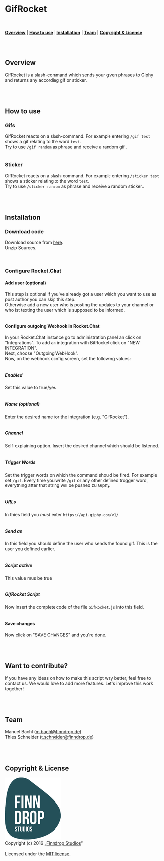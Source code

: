 # GifRocket
<br />
<p>
<b><a href="#overview">Overview</a></b>
|
<b><a href="#usage">How to use</a></b>
|
<b><a href="#installation">Installation</a></b>
|
<b><a href="#team">Team</a></b>
|
<b><a href="#license">Copyright & License</a></b>
</p>
<br /><br />


## Overview <a name="overview"></a>
GifRocket is a slash-command which sends your given phrases to Giphy and returns any according gif or sticker.
<br /><br /><br /><br />

## How to use <a name="usage"></a>

### Gifs
GifRocket reacts on a slash-command. For example entering `/gif test` shows a gif relating to the word `test`.<br />
Try to use `/gif random` as phrase and receive a random gif..
<br /><br />

### Sticker
GifRocket reacts on a slash-command. For example entering `/sticker test` shows a sticker relating to the word `test`.<br />
Try to use `/sticker random` as phrase and receive a random sticker..
<br /><br /><br /><br />

## Installation <a name="installation"></a>

### Download code
Download source from [here][source].<br />
Unzip Sources.
<br /><br /><br />

### Configure Rocket.Chat

#### Add user (optional)
This step is optional if you've already got a user which you want to use as post author you can skip this step.<br />
Otherwise add a new user who is posting the updates to your channel or who ist texting the user which is supposed to be informed.
<br /><br />

#### Configure outgoing Webhook in Rocket.Chat
In your Rocket.Chat instance go to administration panel an click on "Integrations". To add an integration with BitRocket click on "NEW INTEGRATION".<br />
Next, choose "Outgoing WebHook".
<br />
Now, on the webhook config screen, set the following values:
<br /><br />

##### Enabled
Set this value to true/yes
<br /><br />

##### Name (optional)
Enter the desired name for the integration (e.g. "GifRocket").
<br /><br />

##### Channel
Self-explaining option. Insert the desired channel which should be listened.
<br /><br />

##### Trigger Words
Set the trigger words on which the command should be fired. For example set `/gif`. Every time you write `/gif` or any other defined trogger word, everything after that string will be pushed zu Giphy.
<br /><br />

##### URLs
In thies field you *must* enter `https://api.giphy.com/v1/`
<br /><br />

##### Send as
In this field you should define the user who sends the found gif. This is the user you defined earlier.
<br /><br />

##### Script active
This value mus be true
<br /><br />

##### GifRocket Script
Now insert the complete code of the file `GifRocket.js` into this field.
<br /><br />

#### Save changes
Now click on "SAVE CHANGES" and you're done.
<br /><br /><br /><br />

## Want to contribute? <a name="contribute"></a>
If you have any ideas on how to make this script way better, feel free to contact us. We would love to add more features. Let's improve this work together!
<br /><br /><br /><br />

## Team <a name="team"></a>
Manuel Bachl (<m.bachl@finndrop.de>)<br />
Thies Schneider (<t.schneider@finndrop.de>)
<br /><br /><br /><br />

## Copyright & License <a name="license"></a>
![Finndrop Studios][finndroplogo]
<br />
Copyright (c) 2016 „[Finndrop Studios][finndrop]“
<br /><br />
Licensed under the [MIT license][license].

<!-- links -->
[rocketchat]: https://rocket.chat/ "Rocket.Chat"
[source]: https://git.finndrop-office.de/plugins/servlet/archive/projects/FDS/repos/gifrocket?at=refs%2Fheads%2Fmaster "Download GifRocket"
[finndrop]: https://www.finndrop.de "Finndrop Studios"
[license]: license/LICENSE-MIT.txt "MIT License"

<!-- images -->
[finndroplogo]: images/finndroplogo.png "Finndrop Studios"

